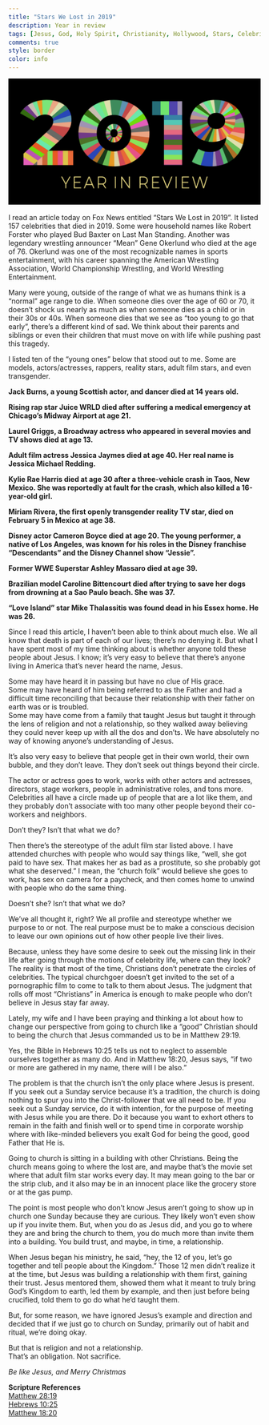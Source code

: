 ```yaml
---
title: "Stars We Lost in 2019"
description: Year in review
tags: [Jesus, God, Holy Spirit, Christianity, Hollywood, Stars, Celebrities, "2019"]
comments: true
style: border
color: info
---
```


![Year in review](/assets/img/year-in-review-2019.png)

I read an article today on Fox News entitled “Stars We Lost in 2019”. It listed 157 celebrities that died in 2019. Some were household names like Robert Forster who played Bud Baxter on Last Man Standing. Another was legendary wrestling announcer “Mean” Gene Okerlund who died at the age of 76. Okerlund was one of the most recognizable names in sports entertainment, with his career spanning the American Wrestling Association, World Championship Wrestling, and World Wrestling Entertainment.

Many were young, outside of the range of what we as humans think is a “normal” age range to die. When someone dies over the age of 60 or 70, it doesn’t shock us nearly as much as when someone dies as a child or in their 30s or 40s. When someone dies that we see as “too young to go that early”, there’s a different kind of sad. We think about their parents and siblings or even their children that must move on with life while pushing past this tragedy.

I listed ten of the “young ones” below that stood out to me. Some are models, actors/actresses, rappers, reality stars, adult film stars, and even transgender.

**Jack Burns, a young Scottish actor, and dancer died at 14 years old.**

**Rising rap star Juice WRLD died after suffering a medical emergency at Chicago’s Midway Airport at age 21.**

**Laurel Griggs, a Broadway actress who appeared in several movies and TV shows died at age 13.**

**Adult film actress Jessica Jaymes died at age 40. Her real name is Jessica Michael Redding.**

**Kylie Rae Harris died at age 30 after a three-vehicle crash in Taos, New Mexico. She was reportedly at fault for the crash, which also killed a 16-year-old girl.**

**Miriam Rivera, the first openly transgender reality TV star, died on February 5 in Mexico at age 38.**

**Disney actor Cameron Boyce died at age 20. The young performer, a native of Los Angeles, was known for his roles in the Disney franchise “Descendants” and the Disney Channel show “Jessie”.**

**Former WWE Superstar Ashley Massaro died at age 39.**

**Brazilian model Caroline Bittencourt died after trying to save her dogs from drowning at a Sao Paulo beach. She was 37.**

**“Love Island” star Mike Thalassitis was found dead in his Essex home. He was 26.**

Since I read this article, I haven’t been able to think about much else. We all know that death is part of each of our lives; there’s no denying it. But what I have spent most of my time thinking about is whether anyone told these people about Jesus. I know; it’s very easy to believe that there’s anyone living in America that’s never heard the name, Jesus.

Some may have heard it in passing but have no clue of His grace.  
Some may have heard of him being referred to as the Father and had a difficult time reconciling that because their relationship with their father on earth was or is troubled.  
Some may have come from a family that taught Jesus but taught it through the lens of religion and not a relationship, so they walked away believing they could never keep up with all the dos and don’ts.
We have absolutely no way of knowing anyone’s understanding of Jesus.

It’s also very easy to believe that people get in their own world, their own bubble, and they don’t leave. They don’t seek out things beyond their circle.

The actor or actress goes to work, works with other actors and actresses, directors, stage workers, people in administrative roles, and tons more. Celebrities all have a circle made up of people that are a lot like them, and they probably don’t associate with too many other people beyond their co-workers and neighbors.

Don’t they? Isn’t that what we do?

Then there’s the stereotype of the adult film star listed above. I have attended churches with people who would say things like, “well, she got paid to have sex. That makes her as bad as a prostitute, so she probably got what she deserved.” I mean, the “church folk” would believe she goes to work, has sex on camera for a paycheck, and then comes home to unwind with people who do the same thing.

Doesn’t she? Isn’t that what we do?

We’ve all thought it, right? We all profile and stereotype whether we purpose to or not. The real purpose must be to make a conscious decision to leave our own opinions out of how other people live their lives.

Because, unless they have some desire to seek out the missing link in their life after going through the motions of celebrity life, where can they look? The reality is that most of the time, Christians don’t penetrate the circles of celebrities. The typical churchgoer doesn’t get invited to the set of a pornographic film to come to talk to them about Jesus. The judgment that rolls off most “Christians” in America is enough to make people who don’t believe in Jesus stay far away.

Lately, my wife and I have been praying and thinking a lot about how to change our perspective from going to church like a “good” Christian should to being the church that Jesus commanded us to be in Matthew 29:19.

Yes, the Bible in Hebrews 10:25 tells us not to neglect to assemble ourselves together as many do.
And in Matthew 18:20, Jesus says, “if two or more are gathered in my name, there will I be also.”

The problem is that the church isn’t the only place where Jesus is present. If you seek out a Sunday service because it’s a tradition, the church is doing nothing to spur you into the Christ-follower that we all need to be. If you seek out a Sunday service, do it with intention, for the purpose of meeting with Jesus while you are there. Do it because you want to exhort others to remain in the faith and finish well or to spend time in corporate worship where with like-minded believers you exalt God for being the good, good Father that He is.

Going to church is sitting in a building with other Christians.
Being the church means going to where the lost are, and maybe that’s the movie set where that adult film star works every day. It may mean going to the bar or the strip club, and it also may be in an innocent place like the grocery store or at the gas pump.

The point is most people who don’t know Jesus aren’t going to show up in church one Sunday because they are curious. They likely won’t even show up if you invite them. But, when you do as Jesus did, and you go to where they are and bring the church to them, you do much more than invite them into a building. You build trust, and maybe, in time, a relationship.

When Jesus began his ministry, he said, “hey, the 12 of you, let’s go together and tell people about the Kingdom.” Those 12 men didn’t realize it at the time, but Jesus was building a relationship with them first, gaining their trust. Jesus mentored them, showed them what it meant to truly bring God’s Kingdom to earth, led them by example, and then just before being crucified, told them to go do what he’d taught them.

But, for some reason, we have ignored Jesus’s example and direction and decided that if we just go to church on Sunday, primarily out of habit and ritual, we’re doing okay.

But that is religion and not a relationship.  
That’s an obligation. Not sacrifice.  

*Be like Jesus, and Merry Christmas*  

**Scripture References**  
[Matthew 28:19](https://www.blueletterbible.org/nasb/mat/28/10/t_corr_957019)  
[Hebrews 10:25](https://www.blueletterbible.org/nasb/heb/10/25/t_corr_1143025)  
[Matthew 18:20](https://www.blueletterbible.org/nasb/mat/18/20/t_corr_947020)
